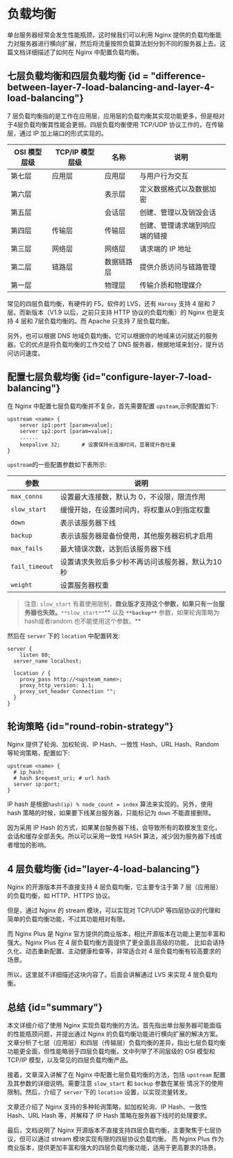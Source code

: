 # 负载均衡

单台服务器经常会发生性能瓶颈，这时候我们可以利用 Nginx 提供的负载均衡能力对服务器进行横向扩展，然后将流量按照负载算法划分到不同的服务器上去。这篇文档详细描述了如何在 Nginx 中配置负载均衡。

## 七层负载均衡和四层负载均衡 {id = "difference-between-layer-7-load-balancing-and-layer-4-load-balancing"}

7 层负载均衡指的是工作在应用层，应用层的负载均衡其实现功能更多，但是相对于4层负载均衡其性能会更弱。四层负载均衡使用 TCP/UDP 协议工作的，在传输层，通过 IP 加上端口的形式实现的。

| OSI 模型层级 | TCP/IP 模型层级 | 名称    | 说明              |
|----------|-------------|-------|-----------------|
| 第七层      | 应用层         | 应用层   | 与用户行为交互         |
| 第六层      |             | 表示层   | 定义数据格式以及数据加密    |
| 第五层      |             | 会话层   | 创建、管理以及销毁会话     |
| 第四层      | 传输层         | 传输层   | 创建、管理请求端到响应端的链接 |
| 第三层      | 网络层         | 网络层   | 请求端的 IP 地址      |
| 第二层      | 链路层         | 数据链路层 | 提供介质访问与链路管理     |
| 第一层      |             | 物理层   | 传输介质和物理媒介       |

常见的四层负载均衡，有硬件的 F5，软件的 LVS，还有 `Haroxy` 支持 4 层和 7 层。而新版本（V1.9 以后，之前只支持 HTTP 协议的负载均衡）的 Nginx 也是支持 4 层和 7层负载均衡的。而 Apache 只支持 7 层负载均衡。

另外，也可以根据 DNS 地域负载均衡。它可以根据你的地域来访问就近的服务器。它的优点是将负载均衡的工作交给了 DNS 服务器，根据地域来划分，提升访问访问速度。

## 配置七层负载均衡 {id="configure-layer-7-load-balancing"}

在 Nginx 中配置七层负载均衡并不复杂，首先需要配置 `upsteam`,示例配置如下:
```nginx
upstream <name> {
    server ip1:port [param=value];
    server ip2:port [param=value];
    ......
    keepalive 32;		# 设置保持长连接时间，显著提升吞吐量
}
```
`upstream`的一些配置参数如下表所示:

| 参数             | 说明                        |
|----------------|---------------------------|
| `max_conns`    | 设置最大连接数，默认为 0，不设限，限流作用    |
| `slow_start`   | 缓慢开始，在设置时间内，将权重从0到指定权重    |
| `down`         | 表示该服务器下线                  |
| `backup`       | 表示该服务器是备份使用，其他服务器宕机才启用    |
| `max_fails`    | 最大错误次数，达到后该服务器下线          |
| `fail_timeout` | 设置请求失败后多少秒不再访问该服务器，默认为10秒 |
| `weight`       | 设置服务器权重                   |

> 注意: `slow_start` 有着使用限制，**商业版才支持这个参数，如果只有一台服务器也失效。**`**slow_start**`** 以及 **`**backup**`** 参数，如果轮询策略为hash或者random 也不能使用这个参数。**

然后在 `server` 下的 `location` 中配置转发:
```nginx
server {
	listen 80;
  server_name localhost;
  
  location / {
  	proxy_pass http://<upsteam_name>;
    proxy_http_version: 1.1;
    proxy_set_header Connection "";
  }
}
```

## 轮询策略 {id="round-robin-strategy"}

Nginx 提供了轮询、加权轮询、IP Hash、一致性 Hash、URL Hash、Random 等轮询策略，配置如下:
```nginx
upstream <name> {
  # ip_hash;
  # hash $request_uri; # url hash
  server ip:port;
}
```
IP hash 是根据`hash(ip) % node_count = index` 算法来实现的。另外，使用 hash 策略的时候，如果要下线某台服务器，只能标记为 `down` 不能直接删除。

因为采用 IP Hash 的方式，如果某台服务器下线，会导致所有的取模发生变化，会话和缓存全部丢失。所以可以采用一致性 HASH 算法，减少因为服务器下线或者增加的影响。

## 4 层负载均衡 {id="layer-4-load-balancing"}

Nginx 的开源版本并不直接支持 4 层负载均衡，它主要专注于第 7 层（应用层）的负载均衡，如 HTTP、HTTPS 协议。

但是，通过 Nginx 的 stream 模块，可以实现对 TCP/UDP 等四层协议的代理和简单的负载均衡功能，不过其功能相对有限。

而 Nginx Plus 是 Nginx 官方提供的商业版本，相比开源版本在功能上更加丰富和强大。Nginx Plus 在 4 层负载均衡方面提供了更全面且高级的功能，
比如会话持久化、动态重新配置、主动健康检查等，非常适合对 4 层负载均衡有较高要求的场景。

所以，这里就不详细描述这块内容了。后面会讲解通过 LVS 来实现 4 层负载均衡。

## 总结 {id="summary"}

本文详细介绍了使用 Nginx 实现负载均衡的方法。首先指出单台服务器可能面临的性能瓶颈问题，并提出通过 Nginx 的负载均衡功能进行横向扩展的解决方案。
文章分析了七层（应用层）和四层（传输层）负载均衡的差异，指出七层负载均衡功能更全面，但性能略弱于四层负载均衡。文中列举了不同层级的 OSI 模型和 
TCP/IP 模型，以及常见的四层负载均衡产品。

接着，文章深入讲解了在 Nginx 中配置七层负载均衡的方法，包括 `upstream` 配置及其参数的详细说明。需要注意 `slow_start` 和 `backup` 参数在某些
情况下的使用限制。然后，介绍了 `server` 下的 `location` 设置，以实现流量转发。

文章还介绍了 Nginx 支持的多种轮询策略，如加权轮询、IP Hash、一致性 Hash、URL Hash 等，并解释了 IP Hash 策略在服务器下线时的处理要求。

最后，文档说明了 Nginx 开源版本不直接支持四层负载均衡，主要聚焦于七层协议，但可以通过 stream 模块实现有限的四层协议负载均衡。
而 Nginx Plus 作为商业版本，提供更加丰富和强大的四层负载均衡功能，适用于更高要求的场景。